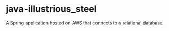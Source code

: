 # java-illustrious_steel
A Spring application hosted on AWS that connects to a relational database.
